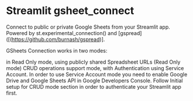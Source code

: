 # Streamlit gsheet_connect

Connect to public or private Google Sheets from your Streamlit app. Powered by st.experimental_connection() and [gspread]([(https://github.com/burnash/gspread)].

GSheets Connection works in two modes:

in Read Only mode, using publicly shared Spreadsheet URLs (Read Only mode)
CRUD operations support mode, with Authentication using Service Account. In order to use Service Account mode you need to enable Google Drive and Google Sheets API in Google Developers Console. Follow Initial setup for CRUD mode section in order to authenticate your Streamlit app first.
